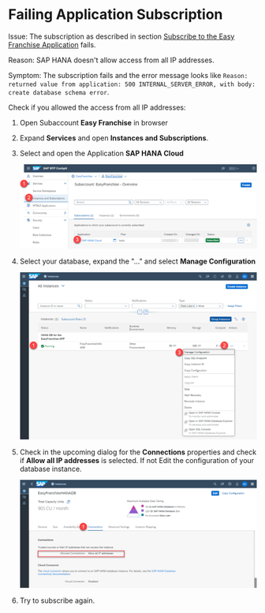 # Failing Application Subscription

Issue: The subscription as described in section [Subscribe to the Easy Franchise Application](../../../documentation/test-customer-onboarding/subscribe-easyfranchise-app/README.md) fails.

Reason: SAP HANA doesn't allow access from all IP addresses.

Symptom: The subscription fails and the error message looks like `Reason: returned value from application: 500 INTERNAL_SERVER_ERROR, with body: create database schema error`.

Check if you allowed the access from all IP addresses:
1. Open Subaccount **Easy Franchise** in browser
2. Expand **Services** and open **Instances and Subscriptions**. 
3. Select and open the Application **SAP HANA Cloud** 
   
   ![](images/OpenSAPHANAClould.png)   
4. Select your database, expand the "..." and select **Manage Configuration**

   ![](images/ManageConfiguration.png)
5. Check in the upcoming dialog for the **Connections** properties and check if **Allow all IP addresses** is selected. If not Edit the configuration of your database instance.

   ![](images/allow-all-ip.png)
6. Try to subscribe again.
